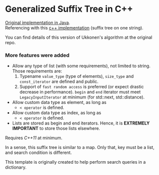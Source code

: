 # Generalized Suffix Tree in C++

[Original implementation in Java](https://github.com/abahgat/suffixtree).
<br>
Referencing with this [c++ implementation](https://github.com/murraycu/murrayc-suffix-tree/tree/ukkonen) (suffix tree on
one string).

You can find details of this version of Ukkonen's algorithm at the original repo.

### More features were added

- Allow any type of list (with some requirements), not limited to string. Those requirements are:
    1. Typename `value_type` (type of elements), `size_type` and `const_iterator` are defined and public.
    2. Support of `fast random access` is preferred (or expect drastic decrease in performance). `begin` and `end` iterator must
       meet `LegacyInputIterator` at minimum (for std::next, std::distance).
- Allow custom data type as element, as long as
    - `< operator` is defined.
- Allow custom data type as index, as long as
    - `< operator` is defined.
- Lists are stored as begin and end iterators. Hence, it is **EXTREMELY IMPORTANT** to store those lists elsewhere.

Requires *C++11* at minimum.

In a sense, this suffix tree is similar to a map. Only that, key must be a list, and search condition is different.

This template is originally created to help perform search queries in a dictionary.